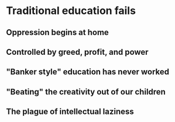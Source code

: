 # Traditional education fails

## Oppression begins at home

## Controlled by greed, profit, and power

## "Banker style" education has never worked

## "Beating" the creativity out of our children

## The plague of intellectual laziness
